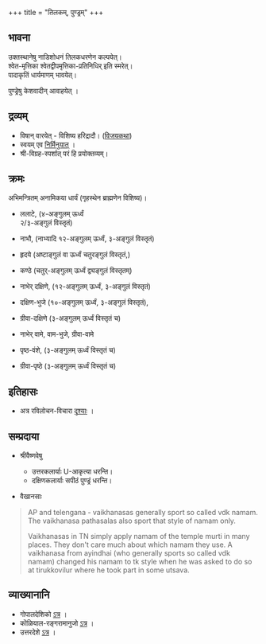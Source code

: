 +++
title = "तिलकम्, पुण्ड्रम्"
+++

## भावना
उक्तस्थानेषु नाडिशोधनं तिलकधरणेन कल्पयेत्।  
श्वेत-मृत्तिका श्वेतद्वीपमृत्तिका-प्रतिनिधिर् इति स्मरेत्।  
पादाकृतिं धार्यमाणम् भावयेत्। 

पुण्ड्रेषु केशवादीन् आवाहयेत् ।  


## द्रव्यम्
- विषान् वारयेत् - विशिष्य हरिद्रादौ। ([विजयकथा](/kalpAntaram/vishvAsaH/kriyA-nishchayaH/angAni/dravyam/kunkumAdi/articles/shrIchUrNam-kunkumam-lead)) 
- स्वयम् एव [निर्मिनुयात्](/kalpAntaram/content/vishvAsaH/kriyA-nishchayaH/angAni/dravyam/kunkumAdi/articles/diy-shrIchUrNam/) । 
- श्री-विग्रह-स्पर्शात् परं हि प्रयोक्तव्यम्। 

## क्रमः
अभिमन्त्रितम् अनामिकया धार्यं (गृहस्थेन ब्राह्मणेन विशिष्य)। 

- ललाटे, (४-अङ्गुलम् ऊर्ध्वं  
२/३-अङ्गुलं विस्तृतं)
- नाभौ, (नाभ्यादि १२-अङ्गुलम् ऊर्ध्वं, ३-अङ्गुलं विस्तृतं)
- हृदये (अष्टाङ्गुलं वा ऊर्ध्वं चतुरङ्गुलं विस्तृतं,)
- कण्ठे (चतुर्-अङ्गुलम् ऊर्ध्वं  द्व्यङ्गुलं विस्तृतम्)

- नाभेर् दक्षिणे, (१२-अङ्गुलम् ऊर्ध्वं, ३-अङ्गुलं विस्तृतं) 
- दक्षिण-भुजे (१०-अङ्गुलम् ऊर्ध्वं, ३-अङ्गुलं विस्तृतं),  
- ग्रीवा-दक्षिणे (३-अङ्गुलम् ऊर्ध्वं विस्तृतं च)

- नाभेर् वामे, वाम-भुजे, ग्रीवा-वामे

- पृष्ठ-वंशे, (३-अङ्गुलम् ऊर्ध्वं विस्तृतं च)
- ग्रीवा-पृष्ठे (३-अङ्गुलम् ऊर्ध्वं विस्तृतं च)




## इतिहासः
- अत्र रविलोचन-विचारा [दृश्याः](../puNDre_ravilochanaH) । 

## सम्प्रदाया
- श्रीवैष्णवेषु 
  - उत्तरकलार्याः U-आकृत्या धरन्ति।
  - दक्षिणकलार्याः सपीठं पुण्ड्रं धरन्ति। 

- वैखानसाः

> AP and telengana - vaikhanasas generally sport so called vdk namam. The vaikhanasa pathasalas also sport that style of namam only.
> 
> Vaikhanasas in TN simply apply namam of the temple murti in many places. They don't care much about which namam they use. A vaikhanasa from ayindhai (who generally sports so called vdk namam) changed his namam to tk style when he was asked to do so at tirukkovilur where he took part in some utsava.


## व्याख्यानानि
- गोपालदेशिको [ऽत्र](/AgamaH_vaiShNavaH/rAmAnuja-sampradAyaH/kriyA/venkaTa-nAtha-shAkhA/gopAla-deshikaH/Ahnikam_AhnikArtha-prakAshikA/02_abhigamanam/14_puNDradhAraNam) । 
- कॊळियाल-रङ्गरामानुजो [ऽत्र](/AgamaH_vaiShNavaH/rAmAnuja-sampradAyaH/kriyA/venkaTa-nAtha-shAkhA/koLHiyAla-ranga-rAmAnujaH/laghvAhnikam/03_puNDradhAraNakramaH.md) । 
- उत्तरदेशे [ऽत्र](https://www.youtube.com/watch?v=hGBT0vfz7Eo) ।  
